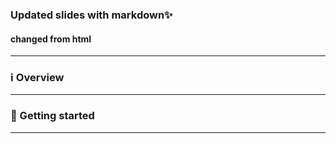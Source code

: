 
### Updated slides with markdown✨
#### changed from html

---

### ℹ️ Overview



---

### 🐣 Getting started



---
